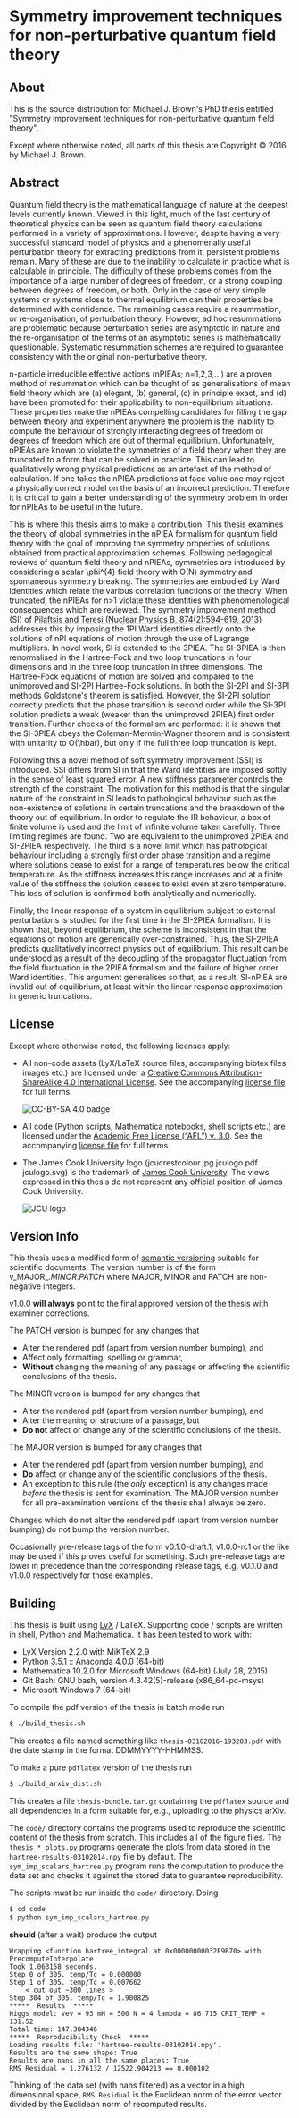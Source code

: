 Symmetry improvement techniques for non-perturbative quantum field theory
=========================================================================


About
-----

This is the source distribution for Michael J. Brown's PhD thesis entitled "Symmetry improvement techniques for non-perturbative quantum field theory".

Except where otherwise noted, all parts of this thesis are Copyright © 2016 by Michael J. Brown.

Abstract
--------

Quantum field theory is the mathematical language of nature at the deepest levels currently known. Viewed in this light, much of the last century of theoretical physics can be seen as quantum field theory calculations performed in a variety of approximations. However, despite having a very successful standard model of physics and a phenomenally useful perturbation theory for extracting predictions from it, persistent problems remain. Many of these are due to the inability to calculate in practice what is calculable in principle. The difficulty of these problems comes from the importance of a large number of degrees of freedom, or a strong coupling between degrees of freedom, or both. Only in the case of very simple systems or systems close to thermal equilibrium can their properties be determined with confidence. The remaining cases require a resummation, or re-organisation, of perturbation theory. However, ad hoc resummations are problematic because perturbation series are asymptotic in nature and the re-organisation of the terms of an asymptotic series is mathematically questionable. Systematic resummation schemes are required to guarantee consistency with the original non-perturbative theory.

n-particle irreducible effective actions (nPIEAs; n=1,2,3,...) are a proven method of resummation which can be thought of as generalisations of mean field theory which are (a) elegant, (b) general, (c) in principle exact, and (d) have been promoted for their applicability to non-equilibrium situations. These properties make the nPIEAs compelling candidates for filling the gap between theory and experiment anywhere the problem is the inability to compute the behaviour of strongly interacting degrees of freedom or degrees of freedom which are out of thermal equilibrium. Unfortunately, nPIEAs are known to violate the symmetries of a field theory when they are truncated to a form that can be solved in practice. This can lead to qualitatively wrong physical predictions as an artefact of the method of calculation. If one takes the nPIEA predictions at face value one may reject a physically correct model on the basis of an incorrect prediction. Therefore it is critical to gain a better understanding of the symmetry problem in order for nPIEAs to be useful in the future.

This is where this thesis aims to make a contribution. This thesis examines the theory of global symmetries in the nPIEA formalism for quantum field theory with the goal of improving the symmetry properties of solutions obtained from practical approximation schemes. Following pedagogical reviews of quantum field theory and nPIEAs, symmetries are introduced by considering a scalar \phi^{4} field theory with O(N) symmetry and spontaneous symmetry breaking. The symmetries are embodied by Ward identities which relate the various correlation functions of the theory. When truncated, the nPIEAs for n>1 violate these identities with phenomenological consequences which are reviewed. The symmetry improvement method (SI) of [Pilaftsis and Teresi (Nuclear Physics B, 874(2):594-619, 2013)](http://dx.doi.org/10.1016/j.nuclphysb.2013.06.004) addresses this by imposing the 1PI Ward identities directly onto the solutions of nPI equations of motion through the use of Lagrange multipliers. In novel work, SI is extended to the 3PIEA. The SI-3PIEA is then renormalised in the Hartree-Fock and two loop truncations in four dimensions and in the three loop truncation in three dimensions. The Hartree-Fock equations of motion are solved and compared to the unimproved and SI-2PI Hartree-Fock solutions. In both the SI-2PI and SI-3PI methods Goldstone's theorem is satisfied. However, the SI-2PI solution correctly predicts that the phase transition is second order while the SI-3PI solution predicts a weak (weaker than the unimproved 2PIEA) first order transition. Further checks of the formalism are performed: it is shown that the SI-3PIEA obeys the Coleman-Mermin-Wagner theorem and is consistent with unitarity to O(\hbar), but only if the full three loop truncation is kept.

Following this a novel method of soft symmetry improvement (SSI) is introduced. SSI differs from SI in that the Ward identities are imposed softly in the sense of least squared error. A new stiffness parameter controls the strength of the constraint. The motivation for this method is that the singular nature of the constraint in SI leads to pathological behaviour such as the non-existence of solutions in certain truncations and the breakdown of the theory out of equilibrium. In order to regulate the IR behaviour, a box of finite volume is used and the limit of infinite volume taken carefully. Three limiting regimes are found. Two are equivalent to the unimproved 2PIEA and SI-2PIEA respectively. The third is a novel limit which has pathological behaviour including a strongly first order phase transition and a regime where solutions cease to exist for a range of temperatures below the critical temperature. As the stiffness increases this range increases and at a finite value of the stiffness the solution ceases to exist even at zero temperature. This loss of solution is confirmed both analytically and numerically.

Finally, the linear response of a system in equilibrium subject to external perturbations is studied for the first time in the SI-2PIEA formalism. It is shown that, beyond equilibrium, the scheme is inconsistent in that the equations of motion are generically over-constrained. Thus, the SI-2PIEA predicts qualitatively incorrect physics out of equilibrium. This result can be understood as a result of the decoupling of the propagator fluctuation from the field fluctuation in the 2PIEA formalism and the failure of higher order Ward identities. This argument generalises so that, as a result, SI-nPIEA are invalid out of equilibrium, at least within the linear response approximation in generic truncations.

License
-------

Except where otherwise noted, the following licenses apply:

- All non-code assets (LyX/LaTeX source files, accompanying bibtex files, images etc.) are licensed under a [Creative Commons Attribution-ShareAlike 4.0 International License](http://creativecommons.org/licenses/by-sa/4.0/).
  See the accompanying [license file](LICENSE-CC-BY-SA) for full terms.

  ![CC-BY-SA 4.0 badge](cc-by-sa.png)

- All code (Python scripts, Mathematica notebooks, shell scripts etc.) are licensed under the [Academic Free License (“AFL”) v. 3.0](https://opensource.org/licenses/afl-3.0).
  See the accompanying [license file](LICENSE-AFL) for full terms.

- The James Cook University logo (jcucrestcolour.jpg  jculogo.pdf  jculogo.svg) is the trademark of [James Cook University](https://www.jcu.edu.au/).
  The views expressed in this thesis do not represent any official position of James Cook University.

  ![JCU logo](jculogo.svg)


Version Info
------------

This thesis uses a modified form of [semantic versioning](http://semver.org/) suitable for scientific documents.
The version number is of the form v_MAJOR_._MINOR_._PATCH_ where MAJOR, MINOR and PATCH are non-negative integers.

v1.0.0 **will always** point to the final approved version of the thesis with examiner corrections.

The PATCH version is bumped for any changes that
  * Alter the rendered pdf (apart from version number bumping), and
  * Affect only formatting, spelling or grammar,
  * **Without** changing the meaning of any passage or affecting the scientific conclusions of the thesis.

The MINOR version is bumped for any changes that
  * Alter the rendered pdf (apart from version number bumping), and
  * Alter the meaning or structure of a passage, but
  * **Do not** affect or change any of the scientific conclusions of the thesis.

The MAJOR version is bumped for any changes that
  * Alter the rendered pdf (apart from version number bumping), and
  * **Do** affect or change any of the scientific conclusions of the thesis.
  * An exception to this rule (the _only_ exception) is any changes made _before_ the thesis is sent for examination. The MAJOR version number for all pre-examination versions of the thesis shall always be zero.

Changes which do not alter the rendered pdf (apart from version number bumping) do not bump the version number.

Occasionally pre-release tags of the form v0.1.0-draft.1, v1.0.0-rc1 or the like may be used if this proves useful for something.
Such pre-release tags are lower in precedence than the corresponding release tags, e.g. v0.1.0 and v1.0.0 respectively for those examples.


Building
--------

This thesis is built using [LyX](http://www.lyx.org/) / LaTeX. Supporting code / scripts are written in shell, Python and Mathematica. It has been tested to work with:

- LyX Version 2.2.0 with MiKTeX 2.9
- Python 3.5.1 :: Anaconda 4.0.0 (64-bit)
- Mathematica 10.2.0 for Microsoft Windows (64-bit) (July 28, 2015)
- Git Bash: GNU bash, version 4.3.42(5)-release (x86_64-pc-msys)
- Microsoft Windows 7 (64-bit)

To compile the pdf version of the thesis in batch mode run
```sh
$ ./build_thesis.sh
```
This creates a file named something like `thesis-03102016-193203.pdf` with the date stamp in the format DDMMYYYY-HHMMSS.

To make a pure `pdflatex` version of the thesis run
```sh
$ ./build_arxiv_dist.sh
```
This creates a file `thesis-bundle.tar.gz` containing the `pdflatex` source and all dependencies in a form suitable for, e.g., uploading to the physics arXiv.

The `code/` directory contains the programs used to reproduce the scientific content of the thesis from scratch.
This includes all of the figure files.
The `thesis_*_plots.py` programs generate the plots from data stored in the `hartree-results-03102014.npy` file by default.
The `sym_imp_scalars_hartree.py` program runs the computation to produce the data set and checks it against the stored data to guarantee reproducibility.

The scripts must be run inside the `code/` directory.
Doing
```sh
$ cd code
$ python sym_imp_scalars_hartree.py
```
**should** (after a wait) produce the output
```
Wrapping <function hartree_integral at 0x00000000032E9B70> with PrecomputeInterpolate
Took 1.063158 seconds.
Step 0 of 305. temp/Tc = 0.000000
Step 1 of 305. temp/Tc = 0.007662
    < cut out ~300 lines >
Step 304 of 305. temp/Tc = 1.900825
*****  Results  *****
Higgs model: vev = 93 mH = 500 N = 4 lambda = 86.715 CRIT_TEMP = 131.52
Total time: 147.384346
*****  Reproducibility Check  *****
Loading results file: 'hartree-results-03102014.npy'.
Results are the same shape: True
Results are nans in all the same places: True
RMS Residual = 1.276132 / 12522.904213 == 0.000102
```
Thinking of the data set (with nans filtered) as a vector in a high dimensional space, `RMS Residual` is the Euclidean norm of the error vector divided by the Euclidean norm of recomputed results.

